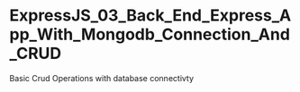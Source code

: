 # ExpressJS_03_Back_End_Express_App_With_Mongodb_Connection_And_CRUD

Basic Crud Operations with database connectivty
